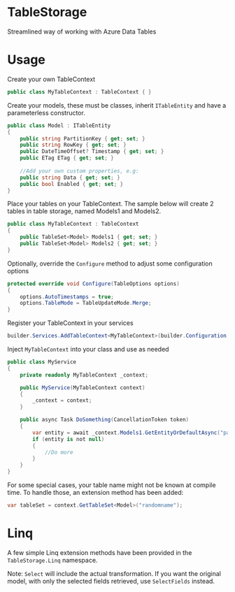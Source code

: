 ﻿# TableStorage
Streamlined way of working with Azure Data Tables

# Usage

Create your own TableContext

```csharp
public class MyTableContext : TableContext { }
```

Create your models, these must be classes, inherit `ITableEntity` and have a parameterless constructor.

```csharp
public class Model : ITableEntity
{
    public string PartitionKey { get; set; }
    public string RowKey { get; set; }
    public DateTimeOffset? Timestamp { get; set; }
    public ETag ETag { get; set; }
    
    //Add your own custom properties, e.g:
    public string Data { get; set; }
    public bool Enabled { get; set; }
}
```

Place your tables on your TableContext. The sample below will create 2 tables in table storage, named Models1 and Models2.

```csharp
public class MyTableContext : TableContext
{
    public TableSet<Model> Models1 { get; set; }    
    public TableSet<Model> Models2 { get; set; }
}
```

Optionally, override the `Configure` method to adjust some configuration options

```csharp
protected override void Configure(TableOptions options)
{
    options.AutoTimestamps = true;
    options.TableMode = TableUpdateMode.Merge;
}
```

Register your TableContext in your services

```csharp
builder.Services.AddTableContext<MyTableContext>(builder.Configuration.GetConnectionString("MyConnectionString"));
```

Inject `MyTableContext` into your class and use as needed

```csharp
public class MyService
{
    private readonly MyTableContext _context;

    public MyService(MyTableContext context)
    {
        _context = context;
    }

    public async Task DoSomething(CancellationToken token)
    {
        var entity = await _context.Models1.GetEntityOrDefaultAsync("partitionKey", "rowKey", token);
        if (entity is not null)
        {
            //Do more
        }
    }
}
```

For some special cases, your table name might not be known at compile time. To handle those, an extension method has been added:

```csharp
var tableSet = context.GetTableSet<Model>("randomname");
```

# Linq

A few simple Linq extension methods have been provided in the `TableStorage.Linq` namespace.

Note: `Select` will include the actual transformation. If you want the original model, with only the selected fields retrieved, use `SelectFields` instead.